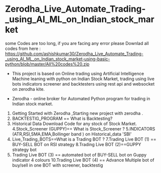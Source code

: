 # Zerodha_Live_Automate_Trading-_using_AI_ML_on_Indian_stock_market

some Codes are too long, if you are facing any error please Downlad all codes from here : https://github.com/ashishkumar30/Zerodha_Live_Automate_Trading-_using_AI_ML_on_Indian_stock_market-using-basic-python/blob/master/All%20codes%20.zip

* This project is based on Online trading using Artificial Intelligence Machine leaning with python on Indian Stock Market, trading using live bots indicators screener and backtesters using rest api and websocket on zerodha kite.

* Zerodha    - online broker for Automated Python program for trading in Indian stock market.  

1. Getting Started with Zerodha ,Starting new project with zerodha .
2. BACKTESTIG_PROGRAM == What is Backtesting?
3. Historical Data Download Code for any stock of Stock Market.
4.Stock_Screener (GUPPY)== What is Stock_Screener ?
5.INDICATORS (ATR,RSI,SMA,EMA,Bollinger band ) on Historical_data 'SBI'
6. Live_Trading_BOTS==What is a Trading BOT ?
7.Trading Live BOT (1) == BUY-SELL BOT on RSI strategy
8.Trading Live BOT (2)==GUPPY strategy bot
9. Trading Live BOT (3) == automated bot of BUY-SELL bot on Guppy indicator 4 colours
10.Trading Live BOT (4) == Advance Multiple bot of buy/sell in one BOT with screener, backtestig
